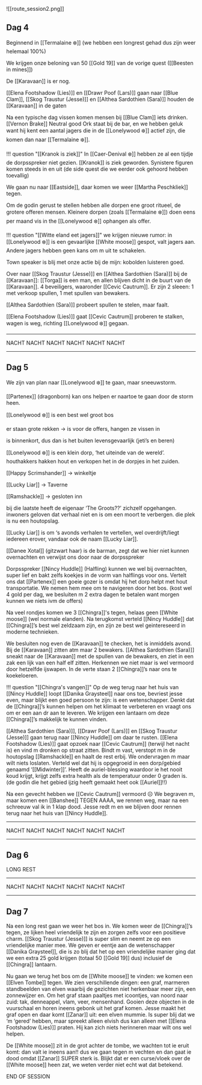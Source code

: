 ![[route_session2.png]]

## Dag 4

Beginnend in [[Termalaine ❄️]] (we hebben een longrest gehad dus zijn weer helemaal 100%)

We krijgen onze beloning van 50 [[Gold 19]] van de vorige quest ([[Beesten in mines]])

De [[Karavaan]] is er nog.

[[Elena Footshadow (Lies)]] en [[Drawr Poof (Lars)]] gaan naar [[Blue Clam]], [[Skog Traustur (Jesse)]] en [[Althea Sardothien (Sara)]] houden de [[Karavaan]] in de gaten



Na een typische dag vissen komen mensen bij [[Blue Clam]] iets drinken. [[Vernon Brake]] Neutral good Ork staat bij de bar, en we hebben geluk want hij kent een aantal jagers die in de [[Lonelywood ❄️]] actief zijn, die komen dan naar [[Termalaine ❄️]].


!!! question "[[Kranok is ziek]]"
	In [[Caer-Denival ❄️]] hebben ze al een tijdje de dorpsspreker niet gezien. [[Kranok]] is ziek geworden. Synistere figuren komen steeds in en uit (de side quest die we eerder ook gehoord hebben toevallig)


We gaan nu naar [[Eastside]], daar komen we weer [[Martha Peschkliek]] tegen.

Om de godin gerust te stellen hebben alle dorpen ene groot ritueel, de grotere offeren mensen. Kleinere dorpen (zoals [[Termalaine ❄️]]) doen eens per maand vis in the [[Lonelywood ❄️]] ophangen als offer.



!!! question "[[Witte eland eet jagers]]"
	we krijgen nieuwe rumor: in [[Lonelywood ❄️]] is een gevaarlijke [[White moose]] gespot, valt jagers aan. Andere jagers hebben geen kans om m uit te schakelen.


Town speaker is blij met onze actie bij de mijn: kobolden luisteren goed.



Over naar [[Skog Traustur (Jesse)]] en [[Althea Sardothien (Sara)]] bij de [[Karavaan]]: [[Torga]] is een man, en allen blijven dicht in de buurt van de [[Karavaan]]. 4 beveiligers, waaronder [[Cevic Cautrum]]. Er zijn 2 sleeen: 1 met verkoop spullen, 1 met spullen van bewakers.



[[Althea Sardothien (Sara)]] probeert spullen te stelen, maar faalt.



[[Elena Footshadow (Lies)]] gaat [[Cevic Cautrum]] proberen te stalken, wagen is weg, richting [[Lonelywood ❄️]] gegaan.


---
NACHT NACHT NACHT NACHT NACHT NACHT

---

## Dag 5

We zijn van plan naar [[Lonelywood ❄️]] te gaan, maar sneeuwstorm.

[[Partenex]] (dragonborn) kan ons helpen er naartoe te gaan door de storm heen.



[[Lonelywood ❄️]] is een best wel groot bos

er staan grote rekken → is voor de offers, hangen ze vissen in

is binnenkort, dus dan is het buiten levensgevaarlijk (jeti’s en beren)



[[Lonelywood ❄️]] is een klein dorp, ‘het uiteinde van de wereld’. houthakkers hakken hout en verkopen het in de dorpjes in het zuiden.

[[Happy Scrimshander]] → winkeltje

[[Lucky Liar]] → Taverne

[[Ramshackle]] → gesloten inn

bij die laatste heeft de eigenaar ‘The Groots??’ zichzelf opgehangen. inwoners geloven dat verhaal niet en is om een moort te verbergen. die plek is nu een houtopslag.



[[Lucky Liar]] is om ‘s avonds verhalen te vertellen, wel overdrijft/liegt iedereen erover, vandaar ook de naam [[Lucky Liar]].

[[Danee Xotal]] (gitzwart haar) is de barman, zegt dat we hier niet kunnen overnachten en verwijst ons door naar de dorpsspreker



Dorpsspreker [[Nincy Huddle]] (Halfling) kunnen we wel bij overnachten, super lief en bakt zelfs koekjes in de vorm van halflings voor ons. Vertelt ons dat [[Partenex]] een goeie gozer is omdat hij het dorp helpt met hout transportatie. We nemen hem mee om te navigeren door het bos. (kost wel 4 gold per dag, we besluiten m 2 extra dagen te betalen want morgen kunnen we niets ivm de offers)



Na veel rondjes komen we 3 [[Chingra]]'s tegen, helaas geen [[White moose]] (wel normale elanden). Na terugkomst verteld [[Nincy Huddle]] dat [[Chingra]]’s best wel zeldzaam zijn, en zijn ze best wel geintereseerd in moderne technieken.



We besluiten nog even de [[Karavaan]] te checken, het is inmiddels avond. Bij de [[Karavaan]] zitten atm maar 2 bewakers. [[Althea Sardothien (Sara)]] sneakt naar de [[Karavaan]] met de spullen van de bewakers, en ziet in een zak een lijk van een half elf zitten. Herkennen we niet maar is wel vermoord door hetzelfde ijswapen. In de verte staan 2 [[Chingra]]’s naar ons te koekeloeren.



!!! question "[[Chingra's vangen]]"
	Op de weg terug naar het huis van [[Nincy Huddle]] loopt [[Danika Graysteel]] naar ons toe, bevriest jesse even, maar blijkt een goed persoon te zijn: is een wetenschapper. Denkt dat de [[Chingra]]’s kunnen helpen om het klimaat te verbeteren en vraagt ons om er een aan dr aan te leveren. We krijgen een lantaarn om deze [[Chingra]]’s makkelijk te kunnen vinden.


[[Althea Sardothien (Sara)]], [[Drawr Poof (Lars)]] en [[Skog Traustur (Jesse)]] gaan terug naar [[Nincy Huddle]] om daar te rusten. [[Elena Footshadow (Lies)]] gaat opzoek naar [[Cevic Cautrum]] (terwijl het nacht is) en vind m dronken op straat zitten. Bindt m vast, verstopt m in de houtopslag [[Ramshackle]] en haalt de rest erbij. We ondervragen m maar wilt niets loslaten. Verteld wel dat hij is opgegroeid in een dorp/gebied genaamd ‘[[Midwinter]]’. Heeft de auriel-blessing waardoor ie het nooit koud krijgt, krijgt zelfs extra health als de temperatuur onder 0 graden is. (de godin die het gebied ijzig heeft gemaakt heet ook [[Auriel]]!!)



Na een gevecht hebben we [[Cevic Cautrum]] vermoord ☹️ We begraven m, maar komen een [[Banshee]] TEGEN AAAA, we rennen weg, maar na een schreeuw val ik in 1 klap dood. Jesse redt m en we blijven door rennen terug naar het huis van [[Nincy Huddle]].

---
NACHT NACHT NACHT NACHT NACHT NACHT

---
## Dag 6

LONG REST

---
NACHT NACHT NACHT NACHT NACHT NACHT

---
## Dag 7

Na een long rest gaan we weer het bos in. We komen weer de [[Chingra]]’s tegen, ze lijken heel vriendelijk te zijn en zorgen zelfs voor een positieve charm. [[Skog Traustur (Jesse)]] is super slim en neemt ze op een vriendelijke manier mee. We geven er eentje aan de wetenschapper [[Danika Graysteel]], die is zo blij dat het op een vriendelijke manier ging dat we een extra 25 gold krijgen (totaal 50 [[Gold 19]] dus) inclusief de [[Chingra]] lantaarn.



Nu gaan we terug het bos om de [[White moose]] te vinden: we komen een [[Elven Tombe]] tegen. We zien verschillende dingen: een graf, marmeren standbeelden van elven waarbij de gezichten niet herkenbaar meer zijn, een zonnewijzer en. Om het graf staan paaltjes met icoontjes, van noord naar zuid: tak, denneappel, vlam, veer, mensenhand. Gooien deze objecten in de vuurschaal en horen ineens gebonk uit het graf komen. Jesse maakt het graf open en daar komt [[Zanar]] uit: een elven mummie. Is super blij dat we ‘m ‘gered’ hebben, maar spreekt alleen elvish dus kan alleen met [[Elena Footshadow (Lies)]] praten. Hij kan zich niets herinneren maar wilt ons wel helpen.



De [[White moose]] zit in de grot achter de tombe, we wachten tot ie eruit komt: dan valt ie ineens aan!! dus we gaan tegen m vechten en dan gaat ie dood omdat [[Zanar]] SUPER sterk is. Blijkt dat er een curse/vloek over de [[White moose]] heen zat, we weten verder niet echt wat dat betekend.



END OF SESSION